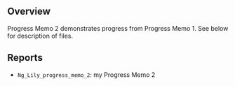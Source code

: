 ## Overview

Progress Memo 2 demonstrates progress from Progress Memo 1. See below for description of files.

## Reports
- `Ng_Lily_progress_memo_2`: my Progress Memo 2